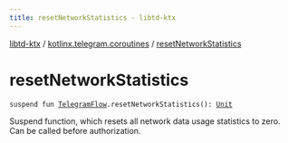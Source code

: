 ```yaml
---
title: resetNetworkStatistics - libtd-ktx
---
```


[libtd-ktx](../index.html) / [kotlinx.telegram.coroutines](index.html) / [resetNetworkStatistics](./reset-network-statistics.html)

# resetNetworkStatistics

`suspend fun `[`TelegramFlow`](../kotlinx.telegram.core/-telegram-flow/index.html)`.resetNetworkStatistics(): `[`Unit`](https://kotlinlang.org/api/latest/jvm/stdlib/kotlin/-unit/index.html)

Suspend function, which resets all network data usage statistics to zero. Can be called before
authorization.

